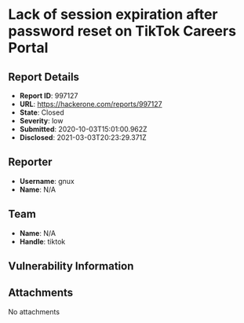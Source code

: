 # Lack of session expiration after password reset on TikTok Careers Portal

## Report Details
- **Report ID**: 997127
- **URL**: https://hackerone.com/reports/997127
- **State**: Closed
- **Severity**: low
- **Submitted**: 2020-10-03T15:01:00.962Z
- **Disclosed**: 2021-03-03T20:23:29.371Z

## Reporter
- **Username**: gnux
- **Name**: N/A

## Team
- **Name**: N/A
- **Handle**: tiktok

## Vulnerability Information


## Attachments
No attachments
